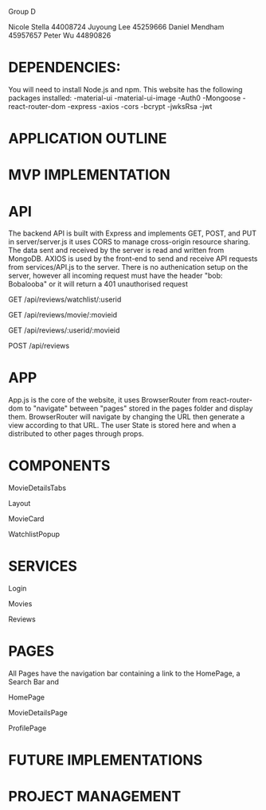 Group D

Nicole Stella 44008724
Juyoung Lee 45259666
Daniel Mendham 45957657
Peter Wu 44890826

# DEPENDENCIES:

You will need to install Node.js and npm.
This website has the following packages installed:
-material-ui
-material-ui-image
-Auth0
-Mongoose
-react-router-dom
-express
-axios
-cors
-bcrypt
-jwksRsa
-jwt

# APPLICATION OUTLINE

# MVP IMPLEMENTATION

# API

The backend API is built with Express and implements GET, POST, and PUT in server/server.js it uses CORS to manage cross-origin resource sharing.
The data sent and received by the server is read and written from MongoDB.
AXIOS is used by the front-end to send and receive API requests from services/API.js to the server.
There is no authenication setup on the server, however all incoming request must have the header "bob: Bobalooba" or it will return a 401 unauthorised request

GET /api/reviews/watchlist/:userid

GET /api/reviews/movie/:movieid

GET /api/reviews/:userid/:movieid

POST /api/reviews

# APP

App.js is the core of the website, it uses BrowserRouter from react-router-dom to "navigate" between "pages" stored in the pages folder and display them.
BrowserRouter will navigate by changing the URL then generate a view according to that URL. The user State is stored here and when a distributed to other pages
through props.

# COMPONENTS

MovieDetailsTabs

Layout

MovieCard

WatchlistPopup

# SERVICES

Login

Movies

Reviews

# PAGES

All Pages have the navigation bar containing a link to the HomePage, a Search Bar and

HomePage

MovieDetailsPage

ProfilePage

# FUTURE IMPLEMENTATIONS

# PROJECT MANAGEMENT
